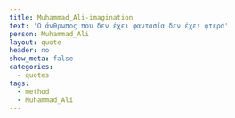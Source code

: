 ```yaml
---
title: Muhammad_Ali-imagination
text: 'Ο άνθρωπος που δεν έχει φαντασία δεν έχει φτερά'
person: Muhammad_Ali
layout: quote
header: no
show_meta: false
categories:
  - quotes
tags:
  - method
  - Muhammad_Ali
---
```

